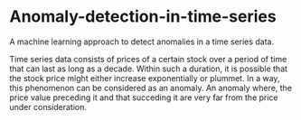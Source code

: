 # Anomaly-detection-in-time-series
A machine learning approach to detect anomalies in a time series data.


Time series data consists of prices of a certain stock over a period of time that can last as long as a decade.
Within such a duration, it is possible that the stock price might either increase exponentially or plummet. In a way, this phenomenon can be considered as an anomaly.
An anomaly where, the price value preceding it and that succeding it are very far from the price under consideration.
